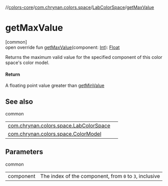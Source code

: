 //[colors-core](../../../index.md)/[com.chrynan.colors.space](../index.md)/[LabColorSpace](index.md)/[getMaxValue](get-max-value.md)

# getMaxValue

[common]\
open override fun [getMaxValue](get-max-value.md)(component: [Int](https://kotlinlang.org/api/latest/jvm/stdlib/kotlin/-int/index.html)): [Float](https://kotlinlang.org/api/latest/jvm/stdlib/kotlin/-float/index.html)

Returns the maximum valid value for the specified component of this color space's color model.

#### Return

A floating point value greater than [getMinValue](get-min-value.md)

## See also

common

| | |
|---|---|
| [com.chrynan.colors.space.LabColorSpace](get-min-value.md) |  |
| [com.chrynan.colors.space.ColorModel](../-color-model/component-count.md) |  |

## Parameters

common

| | |
|---|---|
| component | The index of the component, from `0` to `3`, inclusive |
